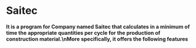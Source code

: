 # Saitec
**It is a program for Company named Saitec that calculates in a minimum of time the appropriate quantities per cycle for the production of construction material.\nMore specifically, it offers the following features**


